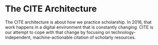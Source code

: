 # The CITE Architecture #

The CITE architecture is about how we practice scholarship.  In 2016, that work happens in a digital environment that is constantly changing. CITE is our attempt to cope with that  change by focusing on technology-independent, machine-actionable citation of scholarly resources.

